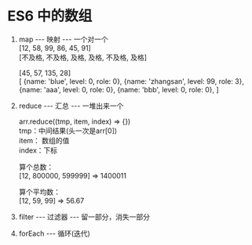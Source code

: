 # ES6 中的数组
1. map --- 映射 --- 一个对一个  
   [12, 58, 99, 86, 45, 91]  
   [不及格, 不及格, 及格, 及格, 不及格, 及格]  

   [45, 57, 135, 28]  
   [
       {name: 'blue', level: 0, role: 0},
       {name: 'zhangsan', level: 99, role: 3},
       {name: 'aaa', level: 0, role: 0},
       {name: 'bbb', level: 0, role: 0},
   ]
  
2. reduce --- 汇总 --- 一堆出来一个  
   
   arr.reduce((tmp, item, index) => {})  
   tmp：中间结果(头一次是arr[0])  
   item： 数组的值  
   index：下标

   算个总数：  
   [12, 800000, 599999] => 1400011  

   算个平均数：  
   [12, 59, 99] => 56.67  

3. filter --- 过滤器 --- 留一部分，消失一部分  
   
4. forEach --- 循环(迭代)